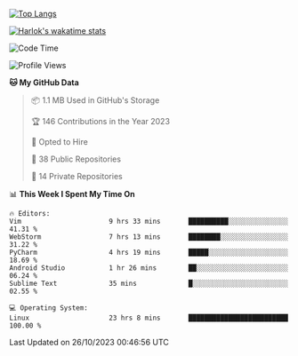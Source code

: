 [![Top Langs](https://github-readme-stats.vercel.app/api/top-langs/?username=remisiki&theme=dracula&layout=compact&hide=Jupyter%20Notebook,CSS,HTML&langs_count=10&exclude_repo=GMM-Demux-GUI)](https://github.com/anuraghazra/github-readme-stats)

[![Harlok's wakatime stats](https://github-readme-stats.vercel.app/api/wakatime?username=@remisiki&theme=dracula&layout=compact&langs_count=10&hide=other,html,css,text,json,markdown,jupyter)](https://github.com/anuraghazra/github-readme-stats)

<!--START_SECTION:waka-->
![Code Time](http://img.shields.io/badge/Code%20Time-514%20hrs%2047%20mins-blue)

![Profile Views](http://img.shields.io/badge/Profile%20Views-89-blue)

**🐱 My GitHub Data** 

> 📦 1.1 MB Used in GitHub's Storage 
 > 
> 🏆 146 Contributions in the Year 2023
 > 
> 💼 Opted to Hire
 > 
> 📜 38 Public Repositories 
 > 
> 🔑 14 Private Repositories 
 > 
📊 **This Week I Spent My Time On** 

```text
🔥 Editors: 
Vim                      9 hrs 33 mins       ██████████░░░░░░░░░░░░░░░   41.31 % 
WebStorm                 7 hrs 13 mins       ████████░░░░░░░░░░░░░░░░░   31.22 % 
PyCharm                  4 hrs 19 mins       █████░░░░░░░░░░░░░░░░░░░░   18.69 % 
Android Studio           1 hr 26 mins        ██░░░░░░░░░░░░░░░░░░░░░░░   06.24 % 
Sublime Text             35 mins             █░░░░░░░░░░░░░░░░░░░░░░░░   02.55 % 

💻 Operating System: 
Linux                    23 hrs 8 mins       █████████████████████████   100.00 % 
```


 Last Updated on 26/10/2023 00:46:56 UTC
<!--END_SECTION:waka-->
